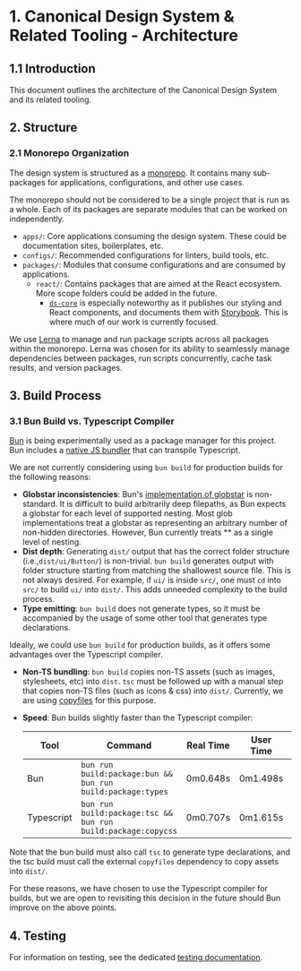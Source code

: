 # 1. Canonical Design System & Related Tooling - Architecture

## 1.1 Introduction

This document outlines the architecture of the Canonical Design System and its related tooling.

## 2. Structure

### 2.1 Monorepo Organization

The design system is structured as a [monorepo](https://semaphoreci.com/blog/what-is-monorepo).
It contains many sub-packages for applications, configurations, and other use cases.

The monorepo should not be considered to be a single project that is run as a whole.
Each of its packages are separate modules that can be worked on independently.

- `apps/`: Core applications consuming the design system. These could be documentation sites, boilerplates, etc.
- `configs/`: Recommended configurations for linters, build tools, etc.
- `packages/`: Modules that consume configurations and are consumed by applications.
    - `react/`: Contains packages that are aimed at the React ecosystem. More scope folders could be added in the
      future.
        - [`ds-core`](/packages/react/ds-core/README.md) is especially noteworthy as it publishes our styling
          and React components, and documents them with [Storybook](https://storybook.js.org/).
          This is where much of our work is currently focused.

We use [Lerna](https://lerna.js.org/) to manage and run package scripts across all packages within the monorepo. Lerna
was chosen for its ability to seamlessly manage dependencies between packages, run scripts concurrently, cache task
results, and version packages.

## 3. Build Process

### 3.1 Bun Build vs. Typescript Compiler

[Bun](https://bun.sh/) is being experimentally used as a package manager for this project. Bun includes
a [native JS bundler](https://bun.sh/docs/bundler) that can transpile Typescript.

We are not currently considering using `bun build` for production builds for the following reasons:

* **Globstar inconsistencies**: Bun's [implementation of globstar](https://bun.sh/docs/api/glob) is non-standard. It is
  difficult to build arbitrarily deep filepaths, as Bun expects a globstar for each level of supported nesting. Most
  glob implementations treat a globstar as representing an arbitrary number of non-hidden directories. However, Bun
  currently treats ** as a single level of nesting.
* **Dist depth**: Generating `dist/` output that has the correct folder structure (i.e.,`dist/ui/Button/`) is
  non-trivial. `bun build` generates output with folder structure starting from matching the shallowest source file.
  This is not always desired. For example, if `ui/` is inside `src/`, one must `cd` into `src/` to build `ui/` into
  `dist/`. This adds unneeded complexity to the build process.
* **Type emitting**: `bun build` does not generate types, so it must be accompanied by the usage of some other tool that
  generates type declarations.

Ideally, we could use `bun build` for production builds, as it offers some advantages over the Typescript compiler.

* **Non-TS bundling**: `bun build` copies non-TS assets (such as images, stylesheets, etc) into `dist`. `tsc` must be
  followed up with a manual step that copies non-TS files (such as icons & css) into `dist/`. Currently, we are
  using [copyfiles](https://npmjs.org/package/copyfiles) for this purpose.
* **Speed**: Bun builds slightly faster than the Typescript compiler:

  | Tool       | Command                                                      | Real Time | User Time | Sys Time |
  |------------|--------------------------------------------------------------|-----------|-----------|----------|
  | Bun        | `bun run build:package:bun && bun run build:package:types`   | 0m0.648s  | 0m1.498s  | 0m0.117s |
  | Typescript | `bun run build:package:tsc && bun run build:package:copycss` | 0m0.707s  | 0m1.615s  | 0m0.094s |

Note that the bun build must also call `tsc` to generate type declarations, and the tsc build must call the external
`copyfiles` dependency to copy assets into `dist/`.

For these reasons, we have chosen to use the Typescript compiler for builds, but we are open to revisiting this decision
in the future should Bun improve on the above points.

## 4. Testing

For information on testing, see the dedicated [testing documentation](./TESTING.md).
